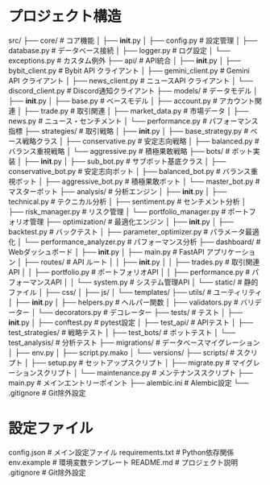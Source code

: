 # プロジェクト構造
src/
├── core/                    # コア機能
│   ├── __init__.py
│   ├── config.py           # 設定管理
│   ├── database.py         # データベース接続
│   ├── logger.py           # ログ設定
│   └── exceptions.py       # カスタム例外
├── api/                     # API統合
│   ├── __init__.py
│   ├── bybit_client.py     # Bybit API クライアント
│   ├── gemini_client.py    # Gemini API クライアント
│   ├── news_client.py      # ニュースAPI クライアント
│   └── discord_client.py   # Discord通知クライアント
├── models/                  # データモデル
│   ├── __init__.py
│   ├── base.py             # ベースモデル
│   ├── account.py          # アカウント関連
│   ├── trade.py            # 取引関連
│   ├── market_data.py      # 市場データ
│   ├── news.py             # ニュース・センチメント
│   └── performance.py      # パフォーマンス指標
├── strategies/              # 取引戦略
│   ├── __init__.py
│   ├── base_strategy.py    # ベース戦略クラス
│   ├── conservative.py     # 安定志向戦略
│   ├── balanced.py         # バランス重視戦略
│   └── aggressive.py      # 積極果敢戦略
├── bots/                    # ボット実装
│   ├── __init__.py
│   ├── sub_bot.py          # サブボット基底クラス
│   ├── conservative_bot.py # 安定志向ボット
│   ├── balanced_bot.py     # バランス重視ボット
│   ├── aggressive_bot.py  # 積極果敢ボット
│   └── master_bot.py       # マスターボット
├── analysis/                # 分析エンジン
│   ├── __init__.py
│   ├── technical.py        # テクニカル分析
│   ├── sentiment.py        # センチメント分析
│   ├── risk_manager.py     # リスク管理
│   └── portfolio_manager.py # ポートフォリオ管理
├── optimization/            # 最適化エンジン
│   ├── __init__.py
│   ├── backtest.py         # バックテスト
│   ├── parameter_optimizer.py # パラメータ最適化
│   └── performance_analyzer.py # パフォーマンス分析
├── dashboard/               # Webダッシュボード
│   ├── __init__.py
│   ├── main.py             # FastAPI アプリケーション
│   ├── routes/             # API ルート
│   │   ├── __init__.py
│   │   ├── trades.py       # 取引関連API
│   │   ├── portfolio.py    # ポートフォリオAPI
│   │   ├── performance.py  # パフォーマンスAPI
│   │   └── system.py       # システム管理API
│   └── static/              # 静的ファイル
│       ├── css/
│       ├── js/
│       └── templates/
├── utils/                   # ユーティリティ
│   ├── __init__.py
│   ├── helpers.py          # ヘルパー関数
│   ├── validators.py       # バリデーター
│   └── decorators.py       # デコレーター
├── tests/                   # テスト
│   ├── __init__.py
│   ├── conftest.py         # pytest設定
│   ├── test_api/           # APIテスト
│   ├── test_strategies/    # 戦略テスト
│   ├── test_bots/          # ボットテスト
│   └── test_analysis/      # 分析テスト
├── migrations/              # データベースマイグレーション
│   ├── env.py
│   ├── script.py.mako
│   └── versions/
├── scripts/                 # スクリプト
│   ├── setup.py            # セットアップスクリプト
│   ├── migrate.py          # マイグレーションスクリプト
│   └── maintenance.py      # メンテナンススクリプト
├── main.py                  # メインエントリーポイント
├── alembic.ini             # Alembic設定
└── .gitignore              # Git除外設定

# 設定ファイル
config.json                 # メイン設定ファイル
requirements.txt            # Python依存関係
env.example                 # 環境変数テンプレート
README.md                   # プロジェクト説明
.gitignore                  # Git除外設定
